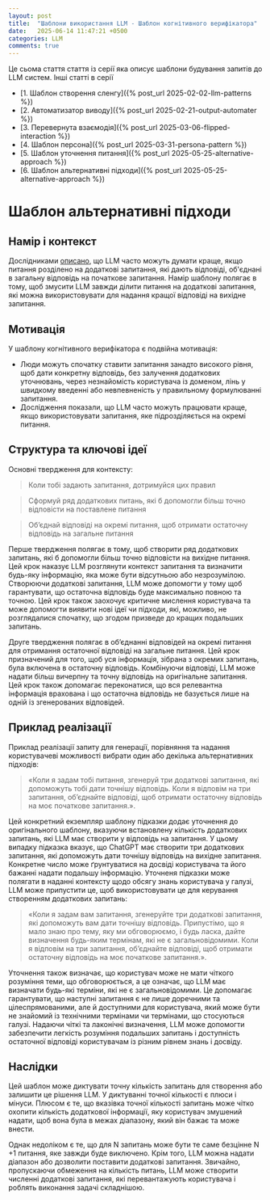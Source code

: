 ```yaml
---
layout: post
title:  "Шаблони використання LLM - Шаблон когнітивного верифікатора"
date:   2025-06-14 11:47:21 +0500
categories: LLM
comments: true
---
```


Це сьома стаття стаття із серії яка описує шаблони будування запитів до LLM систем.
Інші статті в серії
- [1. Шаблон створення сленгу]({% post_url 2025-02-02-llm-patterns %})
- [2. Автоматизатор виводу]({% post_url 2025-02-21-output-automater %})
- [3. Перевернута взаємодія]({% post_url 2025-03-06-flipped-interaction %})
- [4. Шаблон персона]({% post_url 2025-03-31-persona-pattern %})
- [5. Шаблон уточнення питання]({% post_url 2025-05-25-alternative-approach %})
- [6. Шаблон альтернативні підходи]({% post_url 2025-05-25-alternative-approach %})

# Шаблон альтернативні підходи

## Намір і контекст

Дослідниками [описано](https://arxiv.org/abs/2205.10625), що LLM часто можуть думати краще, якщо питання розділено на додаткові запитання, які дають відповіді, об'єднані в загальну відповідь на початкове запитання. Намір шаблону полягає в тому, щоб змусити LLM завжди ділити питання на додаткові запитання, які можна використовувати для надання кращої відповіді на вихідне запитання.

## Мотивація

У шаблону когнітивного верифікатора є подвійна мотивація: 

- Люди можуть спочатку ставити запитання занадто високого рівня, щоб дати конкретну відповідь, без залучення додаткових уточнювань, через незнайомість користувача із доменом, лінь у швидкому введенні або невпевненість у правильному формулюванні запитання.
- Дослідження показали, що LLM часто можуть працювати краще, якщо використовувати запитання, яке підрозділяється на окремі питання.

<!--more-->

## Структура та ключові ідеї

Основні твердження для контексту:

> Коли тобі задають запитання, дотримуйся цих правил

> Сформуй ряд додаткових питань, які б допомогли більш точно відповісти на поставлене питання 

> Об’єднай відповіді на окремі питання, щоб отримати остаточну відповідь на загальне питання

Перше твердження полягає в тому, щоб створити ряд додаткових запитань, які б допомогли більш точно відповісти на вихідне питання. Цей крок наказує LLM розглянути контекст запитання та визначити будь-яку інформацію, яка може бути відсутньою або незрозумілою. Створюючи додаткові запитання, LLM може допомогти у тому щоб гарантувати, що остаточна відповідь буде максимально повною та точною. Цей крок також заохочує критичне мислення користувача та може допомогти виявити нові ідеї чи підходи, які, можливо, не розглядалися спочатку, що згодом призведе до кращих подальших запитань.

Друге твердження полягає в об’єднанні відповідей на окремі питання для отримання остаточної відповіді на загальне питання. Цей крок призначений для того, щоб уся інформація, зібрана з окремих запитань, була включена в остаточну відповідь. Комбінуючи відповіді, LLM може надати більш вичерпну та точну відповідь на оригінальне запитання. Цей крок також допомагає переконатися, що вся релевантна інформація врахована і що остаточна відповідь не базується лише на одній із згенерованих відповідей.

## Приклад реалізації

Приклад реалізації запиту для генерації, порівняння та надання користувачеві можливості вибрати один або декілька альтернативних підходів:

>  «Коли я задам тобі питання, згенеруй три додаткові запитання, які допоможуть тобі дати точнішу відповідь. Коли я відповім на три запитання, об’єднайте відповіді, щоб отримати остаточну відповідь на моє початкове запитання.».

Цей конкретний екземпляр шаблону підказки додає уточнення до оригінального шаблону, вказуючи встановлену кількість додаткових запитань, які LLM має створити у відповідь на запитання. У цьому випадку підказка вказує, що ChatGPT має створити три додаткових запитання, які допоможуть дати точнішу відповідь на вихідне запитання. Конкретне число може ґрунтуватися на досвіді користувача та його бажанні надати подальшу інформацію. Уточненя підказки може полягати в наданні контексту щодо обсягу знань користувача у галузі, LLM може припустити це, щоб використовувати це для керування створенням додаткових запитань:

>  «Коли я задам вам запитання, згенеруйте три додаткові запитання, які допоможуть вам дати точнішу відповідь. Припустімо, що я мало знаю про тему, яку ми обговорюємо, і будь ласка, дайте визначення будь-яким термінам, які не є загальновідомими. Коли я відповім на три запитання, об’єднайте відповіді, щоб отримати остаточну відповідь на моє початкове запитання.».

Уточнення також визначає, що користувач може не мати чіткого розуміння теми, що обговорюється, а це означає, що LLM має визначати будь-які терміни, які не є загальновідомими. Це допомагає гарантувати, що наступні запитання є не лише доречними та цілеспрямованими, але й доступними для користувача, який може бути не знайомий із технічними термінами чи термінами, що стосуються галузі. Надаючи чіткі та лаконічні визначення, LLM може допомогти забезпечити легкість розуміння подальших запитань і доступність остаточної відповіді користувачам із різним рівнем знань і досвіду.


## Наслідки

Цей шаблон може диктувати точну кількість запитань для створення або залишити це рішення LLM. У диктуванні точної кількості є плюси і мінуси. Плюсом є те, що вказівка ​​точної кількості запитань може чітко охопити кількість додаткової інформації, яку користувач змушений надати, щоб вона була в межах діапазону, який він бажає та може внести.

Однак недоліком є ​​те, що для N запитань може бути те саме безцінне N +1 питання, яке завжди буде виключено. Крім того, LLM можна надати діапазон або дозволити поставити додаткові запитання. Звичайно, пропускаючи обмеження на кількість питань, LLM може створити численні додаткові запитання, які перевантажують користувача і роблять виконання задачі складнішою.